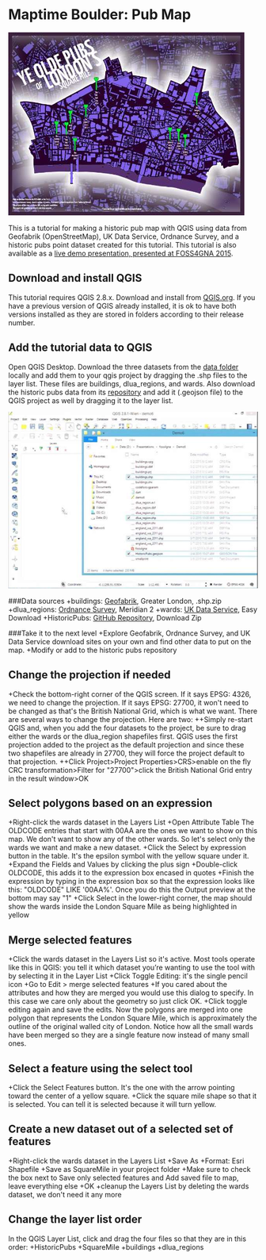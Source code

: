 # Maptime Boulder: Pub Map

![EndResult](https://github.com/PetersonGIS/Maptime-Boulder-Pub-Map/blob/master/images/FinalMapSmall.jpg)

This is a tutorial for making a historic pub map with QGIS using data from Geofabrik (OpenStreetMap), UK Data Service, Ordnance Survey, and a historic pubs point dataset created for this tutorial. This tutorial is also available as a [live demo presentation, presented at FOSS4GNA 2015](https://www.youtube.com/watch?v=lCFbMPP_1xQ). 

## Download and install QGIS

This tutorial requires QGIS 2.8.x. Download and install from [QGIS.org](http://www.qgis.org/en/site/forusers/download.html). If you have a previous version of QGIS already installed, it is ok to have both versions installed as they are stored in folders according to their release number.

## Add the tutorial data to QGIS

Open QGIS Desktop. Download the three datasets from the [data folder](https://github.com/PetersonGIS/Maptime-Boulder-Pub-Map/tree/master/data) locally and add them to your qgis project by dragging the .shp files to the layer list. These files are buildings, dlua_regions, and wards. Also download the historic pubs data from its [repository](https://github.com/PetersonGIS/GeoJSON-HistoricPubs) and add it (.geojson file) to the QGIS project as well by dragging it to the layer list.

![dragdropdemo](https://github.com/PetersonGIS/Maptime-Boulder-Pub-Map/blob/master/images/dragdropdata.jpg)

###Data sources
+buildings: [Geofabrik](http://download.geofabrik.de/europe/great-britain/england.html), Greater London, .shp.zip
+dlua_regions: [Ordnance Survey](http://www.ordnancesurvey.co.uk/business-and-government/products/meridian2.html), Meridian 2
+wards: [UK Data Service](http://census.ukdataservice.ac.uk/get-data/boundary-data.aspx), Easy Download
+HistoricPubs: [GitHub Repository](https://github.com/PetersonGIS/GeoJSON-HistoricPubs), Download Zip

###Take it to the next level
+Explore Geofabrik, Ordnance Survey, and UK Data Service download sites on your own and find other data to put on the map.
+Modify or add to the historic pubs repository

## Change the projection if needed
+Check the bottom-right corner of the QGIS screen. If it says EPSG: 4326, we need to change the projection. If it says EPSG: 27700, it won't need to be changed as that's the British National Grid, which is what we want. There are several ways to change the projection. Here are two:
++Simply re-start QGIS and, when you add the four datasets to the project, be sure to drag either the wards or the dlua_region shapefiles first. QGIS uses the first projection added to the project as the default projection and since these two shapefiles are already in 27700, they will force the project default to that projection.
++Click Project>Project Properties>CRS>enable on the fly CRC transformation>Filter for "27700">click the British National Grid entry in the result window>OK

## Select polygons based on an expression
+Right-click the wards dataset in the Layers List
+Open Attribute Table
The OLDCODE entries that start with 00AA are the ones we want to show on this map. We don't want to show any of the other wards. So let's select only the wards we want and make a new dataset.
+Click the Select by expression button in the table. It's the epsilon symbol with the yellow square under it.
+Expand the Fields and Values by clicking the plus sign
+Double-click OLDCODE, this adds it to the expression box encased in quotes
+Finish the expression by typing in the expression box so that the expression looks like this: "OLDCODE" LIKE '00AA%'. Once you do this the Output preview at the bottom may say "1"
+Click Select in the lower-right corner, the map should show the wards inside the London Square Mile as being highlighted in yellow

## Merge selected features
+Click the wards dataset in the Layers List so it's active. Most tools operate like this in QGIS: you tell it which dataset you’re wanting to use the tool with by selecting it in the Layer List
+Click Toggle Editing: it's the single pencil icon
+Go to Edit > merge selected features
+If you cared about the attributes and how they are merged you would use this dialog to specify. In this case we care only about the geometry so just click OK.
+Click toggle editing again and save the edits. Now the polygons are merged into one polygon that represents the London Square Mile, which is approximately the outline of the original walled city of London. Notice how all the small wards have been merged so they are a single feature now instead of many small ones.

## Select a feature using the select tool
+Click the Select Features button. It's the one with the arrow pointing toward the center of a yellow square.
+Click the square mile shape so that it is selected. You can tell it is selected because it will turn yellow.

## Create a new dataset out of a selected set of features
+Right-click the wards dataset in the Layers List
+Save As
+Format: Esri Shapefile
+Save as SquareMile in your project folder
+Make sure to check the box next to Save only selected features and Add saved file to map, leave everything else
+OK
+cleanup the Layers List by deleting the wards dataset, we don't need it any more

## Change the layer list order
In the QGIS Layer List, click and drag the four files so that they are in this order:
+HistoricPubs
+SquareMile
+buildings
+dlua_regions



